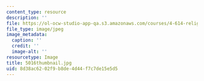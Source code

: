 ```yaml
---
content_type: resource
description: ''
file: https://ol-ocw-studio-app-qa.s3.amazonaws.com/courses/4-614-religious-architecture-and-islamic-cultures-fall-2002/8d38ac6202f9b8de4d44f7c7de15e5d5_5016thumbnail.jpg
file_type: image/jpeg
image_metadata:
  caption: ''
  credit: ''
  image-alt: ''
resourcetype: Image
title: 5016thumbnail.jpg
uid: 8d38ac62-02f9-b8de-4d44-f7c7de15e5d5
---
```

